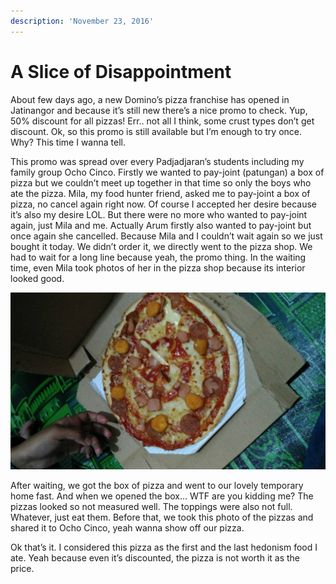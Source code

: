 ```yaml
---
description: 'November 23, 2016'
---
```


# A Slice of Disappointment

About few days ago, a new Domino’s pizza franchise has opened in Jatinangor and because it’s still new there’s a nice promo to check. Yup, 50% discount for all pizzas! Err.. not all I think, some crust types don’t get discount. Ok, so this promo is still available but I’m enough to try once. Why? This time I wanna tell.

This promo was spread over every Padjadjaran’s students including my family group Ocho Cinco. Firstly we wanted to pay-joint \(patungan\) a box of pizza but we couldn’t meet up together in that time so only the boys who ate the pizza. Mila, my food hunter friend, asked me to pay-joint a box of pizza, no cancel again right now. Of course I accepted her desire because it’s also my desire LOL. But there were no more who wanted to pay-joint again, just Mila and me. Actually Arum firstly also wanted to pay-joint but once again she cancelled. Because Mila and I couldn’t wait again so we just bought it today. We didn’t order it, we directly went to the pizza shop. We had to wait for a long line because yeah, the promo thing. In the waiting time, even Mila took photos of her in the pizza shop because its interior looked good.

![](../../.gitbook/assets/image%20%2835%29.png)

After waiting, we got the box of pizza and went to our lovely temporary home fast. And when we opened the box… WTF are you kidding me? The pizzas looked so not measured well. The toppings were also not full. Whatever, just eat them. Before that, we took this photo of the pizzas and shared it to Ocho Cinco, yeah wanna show off our pizza.

Ok that’s it. I considered this pizza as the first and the last hedonism food I ate. Yeah because even it’s discounted, the pizza is not worth it as the price.


